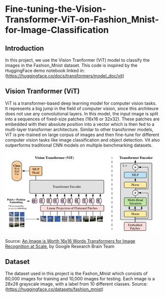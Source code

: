 # Fine-tuning-the-Vision-Transformer-ViT-on-Fashion_Mnist-for-Image-Classification


## Introduction
In this project, we use the Vision Tranformer (ViT) model to classify the images in the Fashion_Mnist dataset.
This code is inspired by the HuggingFace demo notebook linked in: (https://huggingface.co/docs/transformers/model_doc/vit)

## Vision Tranformer (ViT)
ViT is a transformer-based deep learning model for computer vision tasks. It represents a big jump in the field of computer vision, since this architeure does not use any convolutional layers. 
In this model, the input image is split into a sequences of fixed-size patches (16x16 or 32x32). These patches are embedded with their absolute position into a vector which is then fed to a multi-layer transformer architecture. 
Similar to other transformer models, ViT is pre-trained on large corpus of images and then fine-tune for different computer vision tasks like image classification and object detection. Vit also outperforms traditional CNN models on multiple benchmarking datasets.

![alt text](https://github.com/AymanELS/Fine-tuning-the-Vision-Transformer-ViT-on-Fashion_Mnist-for-Image-Classification/blob/main/ViT.png)

Source: [An Image is Worth 16x16 Words Transformers for Image Recognition at Scale](https://arxiv.org/abs/2010.11929), by Google Research Brain Team

## Dataset
The dataset used in this project is the Fashon_Mnist which consists of 60,000 images for training and 10,000 images for testing. Each image is a 28x28 grayscale image, with a label from 10 different classes. 
Source: (https://huggingface.co/datasets/fashion_mnist)

